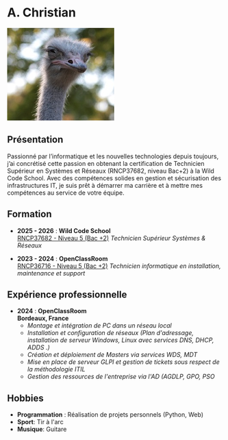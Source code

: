 
# A. Christian

![Photo de profil](https://github.com/christianwildcodeschool-dotcom/quest_markdown/blob/main/photo.jpg)

## Présentation

Passionné par l’informatique et les nouvelles technologies depuis toujours, j’ai concrétisé cette passion en obtenant la certification de Technicien Supérieur en Systèmes et Réseaux (RNCP37682, niveau Bac+2) à la Wild Code School. Avec des compétences solides en gestion et sécurisation des infrastructures IT, je suis prêt à démarrer ma carrière et à mettre mes compétences au service de votre équipe.

## Formation

- **2025 - 2026** : **Wild Code School**  
    [RNCP37682 - Niveau 5 (Bac +2)](https://www.francecompetences.fr/recherche/rncp/37682/)
    *Technicien Supérieur Systèmes & Réseaux*
    
- **2023 - 2024** : **OpenClassRoom**  
    [RNCP36716 - Niveau 5 (Bac +2)](https://www.francecompetences.fr/recherche/rncp/36716/)
	*Technicien informatique en installation, maintenance et support*


## Expérience professionnelle

- **2024** : **OpenClassRoom**  
    **Bordeaux, France**
	- *Montage et intégration de PC dans un réseau local* 
	- *Installation et configuration de réseaux (Plan d'adressage, installation de serveur Windows, Linux avec services DNS, DHCP, ADDS .)* 
	- *Création et déploiement de Masters via services WDS, MDT*
	- *Mise en place de serveur GLPI et gestion de tickets sous respect de la méthodologie ITIL*
	- *Gestion des ressources de l'entreprise via l'AD (AGDLP, GPO, PSO*

## Hobbies

- **Programmation** : Réalisation de projets personnels (Python, Web)
- **Sport**: Tir à l'arc
- **Musique**: Guitare
